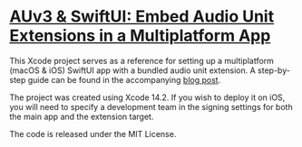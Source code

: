 # [AUv3 & SwiftUI: Embed Audio Unit Extensions in a Multiplatform App](https://soakyaudio.com/blog/multiplatform-audiounit)

This Xcode project serves as a reference for setting up a multiplatform (macOS & iOS) SwiftUI app with a bundled audio unit extension. A step-by-step guide can be found in the accompanying [blog post](https://soakyaudio.com/blog/multiplatform-audiounit).

The project was created using Xcode 14.2. If you wish to deploy it on iOS, you will need to specify a development team in the signing settings for both the main app and the extension target.

The code is released under the MIT License.

